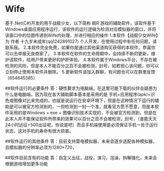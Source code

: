 # Wife
基于.Net(C#)开发的用于战舰少女，以下简称 舰R 游戏的辅助软件，该软件基于Windows桌面应用程序运行，该软件的运行逻辑为检测对应模拟器的窗口，并将该窗口中的位图传递到Wife内处理，并进行相应的操作
1.本软件【战舰少女Wife】为 作者 十九岁未成年(qq1242891027) 个人开发，在使用过程中有任何问题，请联系我。
2.本软件完全免费，如果你是通过其他渠道购买获得的本软件，恭喜你可以去举报无良商家了。
3.本软件在软件的生命周期中，会持续不断的更新，维护该软件，给用户带来更好的护肝体验。
4.本软件属于Windows平台，不存在被检测的风险，但是本人不能百分之百不会被检测，封号，如若担心该问题，你可以立刻停止使用本软件并删除。
5.更新软件请加入群聊，有问题也可以在群里反馈（654645385）



##软件运行的必要条件
答：硬性要求为电脑端，在这里可能下载的伙伴会疑惑为什么是电脑端，因为现在各大辅助脚本基本是采用的是 手机+应用程序(apk)+识色或图像对比来完成的，也就是说运行在安卓环境下，但是在这种情况下运行的辅助是可以被官方检测到的，一但检测到一封一个准，就看官方愿不愿意，但是本软件采用的是Windows + exe + 图像识别技术实现的，不会被官方检测到，但是在此本人并不能保证软件所带来的效果可以百分之百不会被检测，封号，（谁能天天24小时远征+500出征呢，你说是吧）而且手机端使用是必须保证手机一处于运行状态，这对手机的寿命有很大损害。

##软件运行的其他条件
答：目前支持雷电模拟器，未来会逐步适配各种模拟器，且模拟器的分辨率必须为1280*720，

##软件目前含有的功能
答：自定义出征，战役，演习，泡澡，拆解强化，未来会根据游戏增加更多功能

